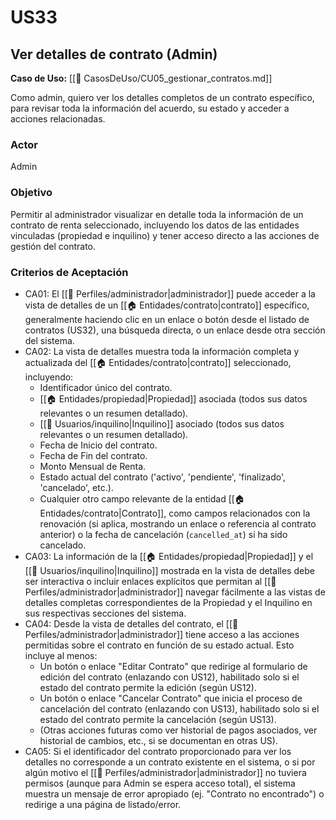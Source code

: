 # US33

## Ver detalles de contrato (Admin)

**Caso de Uso:** [[📄 CasosDeUso/CU05_gestionar_contratos.md]]

Como admin, quiero ver los detalles completos de un contrato específico, para revisar toda la información del acuerdo, su estado y acceder a acciones relacionadas.

### Actor

Admin

### Objetivo

Permitir al administrador visualizar en detalle toda la información de un contrato de renta seleccionado, incluyendo los datos de las entidades vinculadas (propiedad e inquilino) y tener acceso directo a las acciones de gestión del contrato.

### Criterios de Aceptación

- CA01: El [[👤 Perfiles/administrador|administrador]] puede acceder a la vista de detalles de un [[🏠 Entidades/contrato|contrato]] específico, generalmente haciendo clic en un enlace o botón desde el listado de contratos (US32), una búsqueda directa, o un enlace desde otra sección del sistema.
- CA02: La vista de detalles muestra toda la información completa y actualizada del [[🏠 Entidades/contrato|contrato]] seleccionado, incluyendo:
    - Identificador único del contrato.
    - [[🏠 Entidades/propiedad|Propiedad]] asociada (todos sus datos relevantes o un resumen detallado).
    - [[👥 Usuarios/inquilino|Inquilino]] asociado (todos sus datos relevantes o un resumen detallado).
    - Fecha de Inicio del contrato.
    - Fecha de Fin del contrato.
    - Monto Mensual de Renta.
    - Estado actual del contrato ('activo', 'pendiente', 'finalizado', 'cancelado', etc.).
    - Cualquier otro campo relevante de la entidad [[🏠 Entidades/contrato|Contrato]], como campos relacionados con la renovación (si aplica, mostrando un enlace o referencia al contrato anterior) o la fecha de cancelación (`cancelled_at`) si ha sido cancelado.
- CA03: La información de la [[🏠 Entidades/propiedad|Propiedad]] y el [[👥 Usuarios/inquilino|Inquilino]] mostrada en la vista de detalles debe ser interactiva o incluir enlaces explícitos que permitan al [[👤 Perfiles/administrador|administrador]] navegar fácilmente a las vistas de detalles completas correspondientes de la Propiedad y el Inquilino en sus respectivas secciones del sistema.
- CA04: Desde la vista de detalles del contrato, el [[👤 Perfiles/administrador|administrador]] tiene acceso a las acciones permitidas sobre el contrato en función de su estado actual. Esto incluye al menos:
    - Un botón o enlace "Editar Contrato" que redirige al formulario de edición del contrato (enlazando con US12), habilitado solo si el estado del contrato permite la edición (según US12).
    - Un botón o enlace "Cancelar Contrato" que inicia el proceso de cancelación del contrato (enlazando con US13), habilitado solo si el estado del contrato permite la cancelación (según US13).
    - (Otras acciones futuras como ver historial de pagos asociados, ver historial de cambios, etc., si se documentan en otras US).
- CA05: Si el identificador del contrato proporcionado para ver los detalles no corresponde a un contrato existente en el sistema, o si por algún motivo el [[👤 Perfiles/administrador|administrador]] no tuviera permisos (aunque para Admin se espera acceso total), el sistema muestra un mensaje de error apropiado (ej. "Contrato no encontrado") o redirige a una página de listado/error.
